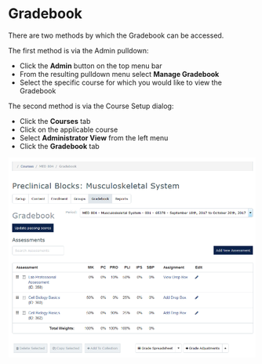 # Gradebook

There are two methods by which the Gradebook can be accessed.

The first method is via the Admin pulldown:

* Click the **Admin** button on the top menu bar
* From the resulting pulldown menu select **Manage Gradebook**
* Select the specific course for which you would like to view the Gradebook

The second method is via the Course Setup dialog:

* Click the **Courses** tab
* Click on the applicable course
* Select **Administrator View** from the left menu
* Click the **Gradebook** tab

![Grades Main](./images/MedLearn/GradesMain_Coordinator.png)
